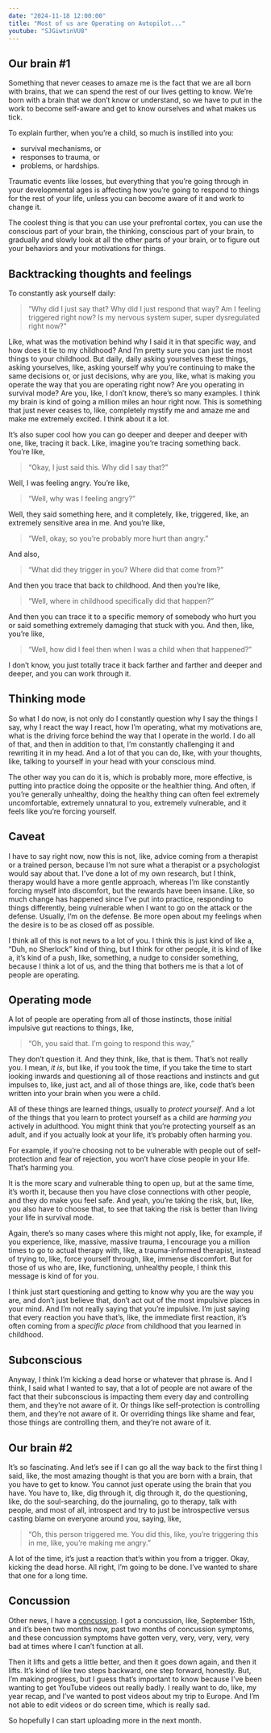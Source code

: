 ```yaml
---
date: "2024-11-18 12:00:00"
title: "Most of us are Operating on Autopilot..."
youtube: "SJGiwtinVU8"
---
```


## Our brain #1
Something that never ceases to amaze me is the fact that we are all born with brains, that we can spend the rest of our lives getting to know. We’re born with a brain that we don’t know or understand, so we have to put in the work to become self-aware and get to know ourselves and what makes us tick.

To explain further, when you’re a child, so much is instilled into you:
* survival mechanisms, or
* responses to trauma, or
* problems, or hardships.

Traumatic events like losses, but everything that you’re going through in your developmental ages is affecting how you’re going to respond to things for the rest of your life, unless you can become aware of it and work to change it.

The coolest thing is that you can use your prefrontal cortex, you can use the conscious part of your brain, the thinking, conscious part of your brain, to gradually and slowly look at all the other parts of your brain, or to figure out your behaviors and your motivations for things.


## Backtracking thoughts and feelings

To constantly ask yourself daily:
> “Why did I just say that? Why did I just respond that way? Am I feeling triggered right now? Is my nervous system super, super dysregulated right now?”

Like, what was the motivation behind why I said it in that specific way, and how does it tie to my childhood? And I’m pretty sure you can just tie most things to your childhood. But daily, daily asking yourselves these things, asking yourselves, like, asking yourself why you’re continuing to make the same decisions or, or just decisions, why are you, like, what is making you operate the way that you are operating right now? Are you operating in survival mode? Are you, like, I don’t know, there’s so many examples. I think my brain is kind of going a million miles an hour right now. This is something that just never ceases to, like, completely mystify me and amaze me and make me extremely excited. I think about it a lot.

It’s also super cool how you can go deeper and deeper and deeper with one, like, tracing it back. Like, imagine you’re tracing something back. You’re like,
> “Okay, I just said this. Why did I say that?”

Well, I was feeling angry. You’re like,
> “Well, why was I feeling angry?”

Well, they said something here, and it completely, like, triggered, like, an extremely sensitive area in me. And you’re like,
> “Well, okay, so you’re probably more hurt than angry.”

And also,
> “What did they trigger in you? Where did that come from?”

And then you trace that back to childhood. And then you’re like,
> “Well, where in childhood specifically did that happen?”

And then you can trace it to a specific memory of somebody who hurt you or said something extremely damaging that stuck with you. And then, like, you’re like,
> “Well, how did I feel then when I was a child when that happened?”

I don’t know, you just totally trace it back farther and farther and deeper and deeper, and you can work through it.


## Thinking mode

So what I do now, is not only do I constantly question why I say the things I say, why I react the way I react, how I’m operating, what my motivations are, what is the driving force behind the way that I operate in the world. I do all of that, and then in addition to that, I’m constantly challenging it and rewriting it in my head. And a lot of that you can do, like, with your thoughts, like, talking to yourself in your head with your conscious mind.

The other way you can do it is, which is probably more, more effective, is putting into practice doing the opposite or the healthier thing. And often, if you’re generally unhealthy, doing the healthy thing can often feel extremely uncomfortable, extremely unnatural to you, extremely vulnerable, and it feels like you’re forcing yourself.


## Caveat

I have to say right now, now this is not, like, advice coming from a therapist or a trained person, because I’m not sure what a therapist or a psychologist would say about that. I’ve done a lot of my own research, but I think, therapy would have a more gentle approach, whereas I’m like constantly forcing myself into discomfort, but the rewards have been insane. Like, so much change has happened since I’ve put into practice, responding to things differently, being vulnerable when I want to go on the attack or the defense. Usually, I’m on the defense. Be more open about my feelings when the desire is to be as closed off as possible.

I think all of this is not news to a lot of you. I think this is just kind of like a, “Duh, no Sherlock” kind of thing, but I think for other people, it is kind of like a, it’s kind of a push, like, something, a nudge to consider something, because I think a lot of us, and the thing that bothers me is that a lot of people are operating.


## Operating mode

A lot of people are operating from all of those instincts, those initial impulsive gut reactions to things, like,
> “Oh, you said that. I’m going to respond this way,”

They don’t question it. And they think, like, that is them. That’s not really you. I mean, _it is_, but like, if you took the time, if you take the time to start looking inwards and questioning all of those reactions and instincts and gut impulses to, like, just act, and all of those things are, like, code that’s been written into your brain when you were a child.

All of these things are learned things, usually to _protect yourself_. And a lot of the things that you learn to protect yourself as a child are _harming you_ actively in adulthood. You might think that you’re protecting yourself as an adult, and if you actually look at your life, it’s probably often harming you. 

For example, if you’re choosing not to be vulnerable with people out of self-protection and fear of rejection, you won’t have close people in your life. That’s harming you.

It is the more scary and vulnerable thing to open up, but at the same time, it’s worth it, because then you have close connections with other people, and they do make you feel safe. And yeah, you’re taking the risk, but, like, you also have to choose that, to see that taking the risk is better than living your life in survival mode.

Again, there’s so many cases where this might not apply, like, for example, if you experience, like, massive, massive trauma, I encourage you a million times to go to actual therapy with, like, a trauma-informed therapist, instead of trying to, like, force yourself through, like, immense discomfort. But for those of us who are, like, functioning, unhealthy people, I think this message is kind of for you.

I think just start questioning and getting to know why you are the way you are, and don’t just believe that, don’t act out of the most impulsive places in your mind. And I’m not really saying that you’re impulsive. I’m just saying that every reaction you have that’s, like, the immediate first reaction, it’s often coming from a _specific place_ from childhood that you learned in childhood.


## Subconscious

Anyway, I think I’m kicking a dead horse or whatever that phrase is. And I think, I said what I wanted to say, that a lot of people are not aware of the fact that their subconscious is impacting them every day and controlling them, and they’re not aware of it. Or things like self-protection is controlling them, and they’re not aware of it. Or overriding things like shame and fear, those things are controlling them, and they’re not aware of it.


## Our brain #2

It’s so fascinating. And let’s see if I can go all the way back to the first thing I said, like, the most amazing thought is that you are born with a brain, that you have to get to know. You cannot just operate using the brain that you have. You have to, like, dig through it, dig through it, do the questioning, like, do the soul-searching, do the journaling, go to therapy, talk with people, and most of all, introspect and try to just be introspective versus casting blame on everyone around you, saying, like,
> “Oh, this person triggered me. You did this, like, you’re triggering this in me, like, you’re making me angry.”

A lot of the time, it’s just a reaction that’s within you from a trigger. Okay, kicking the dead horse. All right, I’m going to be done. I’ve wanted to share that one for a long time.


## Concussion

Other news, I have a [concussion](https://en.wikipedia.org/wiki/Concussion). I got a concussion, like, September 15th, and it’s been two months now, past two months of concussion symptoms, and these concussion symptoms have gotten very, very, very, very, very bad at times where I can’t function at all.

Then it lifts and gets a little better, and then it goes down again, and then it lifts. It’s kind of like two steps backward, one step forward, honestly. But, I’m making progress, but I guess that’s important to know because I’ve been wanting to get YouTube videos out really badly. I really want to do, like, my year recap, and I’ve wanted to post videos about my trip to Europe. And I’m not able to edit videos or do screen time, which is really sad.

So hopefully I can start uploading more in the next month.

